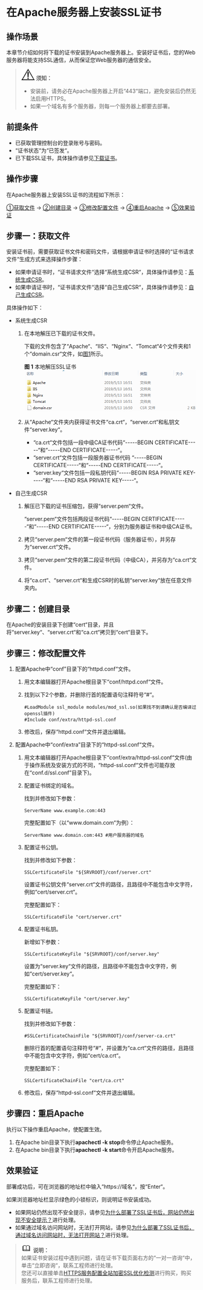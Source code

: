 # 在Apache服务器上安装SSL证书<a name="ZH-CN_TOPIC_0171809252"></a>

## 操作场景<a name="section14208195416611"></a>

本章节介绍如何将下载的证书安装到Apache服务器上。安装好证书后，您的Web服务器将能支持SSL通信，从而保证您Web服务器的通信安全。

>![](public_sys-resources/icon-notice.gif) **须知：**   
>-   安装前，请务必在Apache服务器上开启“443“端口，避免安装后仍然无法启用HTTPS。  
>-   如果一个域名有多个服务器，则每一个服务器上都要去部署。  

## 前提条件<a name="section171927174218"></a>

-   已获取管理控制台的登录账号与密码。
-   “证书状态“为“已签发“。
-   已下载SSL证书，具体操作请参见[下载证书](下载证书.md)。

## 操作步骤<a name="section6411655151013"></a>

在Apache服务器上安装SSL证书的流程如下所示：

[①获取文件](#section13170712181812)  →  [②创建目录](#section33321255183)  →  [③修改配置文件](#section5388193419188)  →  [④重启Apache](#section19278184418180)  →  [⑤效果验证](#section1412995185116)

## 步骤一：获取文件<a name="section13170712181812"></a>

安装证书前，需要获取证书文件和密码文件，请根据申请证书时选择的“证书请求文件“生成方式来选择操作步骤：

-   如果申请证书时，“证书请求文件“选择“系统生成CSR“，具体操作请参见：[系统生成CSR](#li1836951018198)。
-   如果申请证书时，“证书请求文件“选择“自己生成CSR“，具体操作请参见：[自己生成CSR](#li19371171014199)。

具体操作如下：

-   <a name="li1836951018198"></a>系统生成CSR
    1.  在本地解压已下载的证书文件。

        下载的文件包含了“Apache“、“IIS“、“Nginx“、“Tomcat“4个文件夹和1个“domain.csr“文件，如[图1](#zh-cn_topic_0171809250_zh-cn_topic_0110866190_fdd76c20249e24d95b7a52872f72f84fd)所示。

        **图 1**  本地解压SSL证书<a name="zh-cn_topic_0171809250_zh-cn_topic_0110866190_fdd76c20249e24d95b7a52872f72f84fd"></a>  
        ![](figures/本地解压SSL证书.png "本地解压SSL证书")

    2.  从“Apache“文件夹内获得证书文件“ca.crt“，“server.crt“和私钥文件“server.key“。
        -   “ca.crt“文件包括一段中级CA证书代码“-----BEGIN CERTIFICATE-----“和“-----END CERTIFICATE-----“。
        -   “server.crt“文件包括一段服务器证书代码  “-----BEGIN CERTIFICATE-----“和“-----END CERTIFICATE-----“。
        -   “server.key“文件包括一段私钥代码“-----BEGIN RSA PRIVATE KEY-----“和“-----END RSA PRIVATE KEY-----“。


-   <a name="li19371171014199"></a>自己生成CSR
    1.  解压已下载的证书压缩包，获得“server.pem“文件。

        “server.pem“文件包括两段证书代码“-----BEGIN CERTIFICATE-----“和“-----END CERTIFICATE-----“，分别为服务器证书和中级CA证书。

    2.  拷贝“server.pem“文件的第一段证书代码（服务器证书），并另存为“server.crt“文件。
    3.  拷贝“server.pem“文件的第二段证书代码（中级CA），并另存为“ca.crt“文件。
    4.  将“ca.crt“、“server.crt“和生成CSR时的私钥“server.key“放在任意文件夹内。


## 步骤二：创建目录<a name="section33321255183"></a>

在Apache的安装目录下创建“cert“目录，并且将“server.key“、“server.crt“和“ca.crt“拷贝到“cert“目录下。

## 步骤三：修改配置文件<a name="section5388193419188"></a>

1.  配置Apache中“conf”目录下的“httpd.conf“文件。
    1.  用文本编辑器打开Apache根目录下“conf/httpd.conf“文件。
    2.  找到以下2个参数，并删除行首的配置语句注释符号“\#“。

        ```
        #LoadModule ssl_module modules/mod_ssl.so(如果找不到请确认是否编译过openssl插件)
        #Include conf/extra/httpd-ssl.conf
        ```

    3.  修改后，保存“httpd.conf“文件并退出编辑。

2.  配置Apache中“conf/extra”目录下的“httpd-ssl.conf“文件。
    1.  用文本编辑器打开Apache根目录下“conf/extra/httpd-ssl.conf“文件\(由于操作系统及安装方式的不同，“httpd-ssl.conf“文件也可能存放在“conf.d/ssl.conf”目录下\)。
    2.  配置证书绑定的域名。

        找到并修改如下参数：

        ```
        ServerName www.example.com:443 
        ```

        完整配置如下（以“www<span>.</span>domain.com“为例）：

        ```
        ServerName www.domain.com:443 #用户服务器的域名
        ```

    3.  配置证书公钥。

        找到并修改如下参数：

        ```
        SSLCertificateFile "${SRVROOT}/conf/server.crt" 
        ```

        设置证书公钥文件“server.crt“文件的路径，且路径中不能包含中文字符，例如“cert/server.crt“。

        完整配置如下：

        ```
        SSLCertificateFile "cert/server.crt"
        ```

    4.  配置证书私钥。

        新增如下参数：

        ```
        SSLCertificateKeyFile "${SRVROOT}/conf/server.key" 
        ```

        设置为“server.key“文件的路径，且路径中不能包含中文字符，例如“cert/server.key“。

        完整配置如下：

        ```
        SSLCertificateKeyFile "cert/server.key"
        ```

    5.  配置证书链。

        找到并修改如下参数：

        ```
        #SSLCertificateChainFile "${SRVROOT}/conf/server-ca.crt" 
        ```

        删除行首的配置语句注释符号“\#“，并设置为“ca.crt“文件的路径，且路径中不能包含中文字符，例如“cert/ca.crt“。

        完整配置如下：

        ```
        SSLCertificateChainFile "cert/ca.crt"
        ```

    6.  修改后，保存“httpd-ssl.conf“文件并退出编辑。


## 步骤四：重启Apache<a name="section19278184418180"></a>

执行以下操作重启Apache，使配置生效。

1.  在Apache bin目录下执行**apachectl -k stop**命令停止Apache服务。
2.  在Apache bin目录下执行**apachectl -k start**命令开启Apache服务。

## 效果验证<a name="section1412995185116"></a>

部署成功后，可在浏览器的地址栏中输入“https<span>://</span>域名“，按“Enter“。

如果浏览器地址栏显示绿色的小锁标识，则说明证书安装成功。

-   如果网站仍然出现不安全提示，请参见[为什么部署了SSL证书后，网站仍然出现不安全提示？](https://support.huaweicloud.com/scm_faq/scm_01_0098.html)进行处理。
-   如果通过域名访问网站时，无法打开网站，请参见[为什么部署了SSL证书后，通过域名访问网站时，无法打开网站？](https://support.huaweicloud.com/scm_faq/scm_01_0099.html)进行处理。

>![](public_sys-resources/icon-note.gif) **说明：**   
>如果证书安装过程中遇到问题，请在证书下载页面右方的“一对一咨询“中，单击“立即咨询“，联系工程师进行处理。  
>您还可以直接单击[HTTPS服务配置全站加密SSL优化检测](https://market.huaweicloud.com/product/00301-120142-0--0)进行购买，购买服务后，联系工程师进行处理。  

